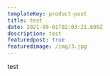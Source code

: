 ```yaml
---
templateKey: product-post
title: test
date: 2021-09-01T02:03:21.609Z
description: test
featuredpost: true
featuredimage: /img/3.jpg
---
```

test
